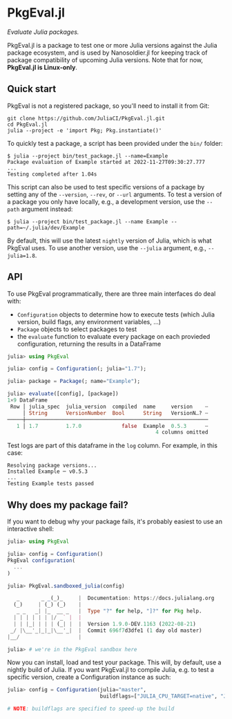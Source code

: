 # PkgEval.jl

*Evaluate Julia packages.*

PkgEval.jl is a package to test one or more Julia versions against the Julia
package ecosystem, and is used by Nanosoldier.jl for keeping track of package
compatibility of upcoming Julia versions. Note that for now, **PkgEval.jl is
Linux-only**.


## Quick start

PkgEval is not a registered package, so you'll need to install it from Git:

```shell
git clone https://github.com/JuliaCI/PkgEval.jl.git
cd PkgEval.jl
julia --project -e 'import Pkg; Pkg.instantiate()'
```

To quickly test a package, a script has been provided under the `bin/` folder:

```shell
$ julia --project bin/test_package.jl --name=Example
Package evaluation of Example started at 2022-11-27T09:30:27.777
...
Testing completed after 1.04s
```

This script can also be used to test specific versions of a package by setting any of the
`--version`, `--rev`, or `--url` arguments. To test a version of a package you only have
locally, e.g., a development version, use the `--path` argument instead:

```shell
$ julia --project bin/test_package.jl --name Example --path=~/.julia/dev/Example
```

By default, this will use the latest `nightly` version of Julia, which is what PkgEval
uses. To use another version, use the `--julia` argument, e.g., `--julia=1.8`.


## API

To use PkgEval programmatically, there are three main interfaces do deal with:

- `Configuration` objects to determine how to execute tests (which Julia version, build
  flags, any environment variables, ...)
- `Package` objects to select packages to test
- the `evaluate` function to evaluate every package on each provieded configuration,
  returning the results in a DataFrame

```julia
julia> using PkgEval

julia> config = Configuration(; julia="1.7");

julia> package = Package(; name="Example");

julia> evaluate([config], [package])
1×9 DataFrame
 Row │ julia_spec  julia_version  compiled  name     version    ⋯
     │ String      VersionNumber  Bool      String   VersionN…? ⋯
─────┼───────────────────────────────────────────────────────────
   1 │ 1.7         1.7.0             false  Example  0.5.3      ⋯
                                                4 columns omitted
```

Test logs are part of this dataframe in the `log` column. For example, in this case:

```
Resolving package versions...
Installed Example ─ v0.5.3
...
Testing Example tests passed
```


## Why does my package fail?

If you want to debug why your package fails, it's probably easiest to use an interactive
shell:

```julia
julia> using PkgEval

julia> config = Configuration()
PkgEval configuration(
  ...
)

julia> PkgEval.sandboxed_julia(config)

   _       _ _(_)_     |  Documentation: https://docs.julialang.org
  (_)     | (_) (_)    |
   _ _   _| |_  __ _   |  Type "?" for help, "]?" for Pkg help.
  | | | | | | |/ _` |  |
  | | |_| | | | (_| |  |  Version 1.9.0-DEV.1163 (2022-08-21)
 _/ |\__'_|_|_|\__'_|  |  Commit 696f7d3dfe1 (1 day old master)
|__/                   |

julia> # we're in the PkgEval sandbox here
```

Now you can install, load and test your package. This will, by default, use a nightly build
of Julia. If you want PkgEval.jl to compile Julia, e.g. to test a specific version, create
a Configuration instance as such:

```julia
julia> config = Configuration(julia="master",
                              buildflags=["JULIA_CPU_TARGET=native", "JULIA_PRECOMPILE=0"])

# NOTE: buildflags are specified to speed-up the build
```
